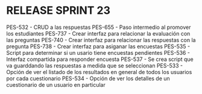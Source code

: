 # RELEASE SPRINT 23
PES-532 - CRUD a las respuestas
PES-655 - Paso intermedio al promover los estudiantes
PES-737 - Crear interfaz para relacionar la evaluación con las preguntas
PES-740 - Crear interfaz para relacionar las respuestas con la pregunta
PES-738 - Crear interfaz para asiganar las encuestas
PES-535 - Script para determinar si un usario tiene encuestas pendientes
PES-536 - Interfaz compartida para responder encuesta
PES-537 - Se crea script que va guarddando las respuestas a medida que se seleccionan
PES-533 - Opción de ver el listado de los resultados en general de todos los usuarios por cada cuestionario
PES-534 - Opción de ver los detalles de un cuestionario de un usuario en particular